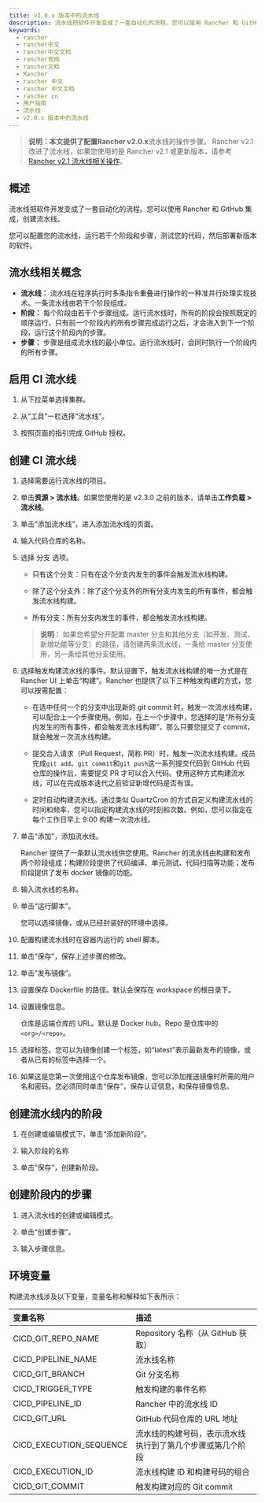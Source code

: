 ```yaml
---
title: v2.0.x 版本中的流水线
description: 流水线把软件开发变成了一套自动化的流程。您可以使用 Rancher 和 GitHub 集成，创建流水线。您可以配置您的流水线，运行若干个阶段和步骤，测试您的代码，然后部署新版本的软件。
keywords:
  - rancher
  - rancher中文
  - rancher中文文档
  - rancher官网
  - rancher文档
  - Rancher
  - rancher 中文
  - rancher 中文文档
  - rancher cn
  - 用户指南
  - 流水线
  - v2.0.x 版本中的流水线
---
```


> **说明：**本文提供了配置**Rancher v2.0.x**流水线的操作步骤。 Rancher v2.1 改进了流水线，如果您使用的是 Rancher v2.1 或更新版本，请参考[Rancher v2.1 流水线相关操作](/docs/rancher2/project-admin/pipelines/)。

## 概述

流水线把软件开发变成了一套自动化的流程。您可以使用 Rancher 和 GitHub 集成，创建流水线。

您可以配置您的流水线，运行若干个阶段和步骤，测试您的代码，然后部署新版本的软件。

## 流水线相关概念

- **流水线：** 流水线在程序执行时多条指令重叠进行操作的一种准并行处理实现技术。一条流水线由若干个阶段组成。
- **阶段：** 每个阶段由若干个步骤组成。运行流水线时，所有的阶段会按照既定的顺序运行，只有前一个阶段内的所有步骤完成运行之后，才会进入到下一个阶段，运行这个阶段内的步骤。
- **步骤：** 步骤是组成流水线的最小单位。运行流水线时，会同时执行一个阶段内的所有步骤。

## 启用 CI 流水线

1. 从下拉菜单选择集群。

2. 从“工具”一栏选择“流水线”。

3. 按照页面的指引完成 GitHub 授权。

## 创建 CI 流水线

1. 选择需要运行流水线的项目。

2. 单击**资源 > 流水线**。如果您使用的是 v2.3.0 之前的版本，请单击**工作负载 > 流水线**。

3. 单击“添加流水线”，进入添加流水线的页面。

4. 输入代码仓库的名称。

5. 选择 分支 选项。

   - 只有这个分支：只有在这个分支内发生的事件会触发流水线构建。

   - 除了这个分支外：除了这个分支外的所有分支内发生的所有事件，都会触发流水线构建。

   - 所有分支：所有分支内发生的事件，都会触发流水线构建。

   > **说明：** 如果您希望分开配置 master 分支和其他分支（如开发、测试、新增功能等分支）的路径，请创建两条流水线，一条给 master 分支使用，另一条给其他分支使用。

6. 选择触发构建流水线的事件。默认设置下，触发流水线构建的唯一方式是在 Rancher UI 上单击“构建”。Rancher 也提供了以下三种触发构建的方式，您可以按需配置：

   - 在选中任何一个的分支中出现新的 git commit 时，触发一次流水线构建，可以配合上一个步骤使用。例如，在上一个步骤中，您选择的是“所有分支内发生的所有事件，都会触发流水线构建”，那么只要您提交了 commit，就会触发一次流水线构建。

   - 提交合入请求（Pull Request，简称 PR）时，触发一次流水线构建。成员完成`git add`、`git commit`和`git push`这一系列提交代码到 GitHub 代码仓库的操作后，需要提交 PR 才可以合入代码。使用这种方式构建流水线，可以在完成版本迭代之前验证新增代码是否有误。

   - 定时自动构建流水线。通过类似 QuartzCron 的方式自定义构建流水线的时间和频率，您可以指定构建流水线的时刻和次数。例如，您可以指定在每个工作日早上 9:00 构建一次流水线。

7. 单击“添加”，添加流水线。

   Rancher 提供了一条默认流水线供您使用。Rancher 的流水线由构建和发布两个阶段组成；构建阶段提供了代码编译、单元测试、代码扫描等功能；发布阶段提供了发布 docker 镜像的功能。

8. 输入流水线的名称。

9. 单击“运行脚本”。

   您可以选择镜像，或从已经封装好的环境中选择。

10. 配置构建流水线时在容器内运行的 shell 脚本。

11. 单击“保存”，保存上述步骤的修改。

12. 单击“发布镜像”。

13. 设置保存 Dockerfile 的路径。默认会保存在 workspace 的根目录下。

14. 设置镜像信息。

    仓库是远端仓库的 URL。默认是 Docker hub。Repo 是仓库中的 `<org>/<repo>`。

15. 选择标签。您可以为镜像创建一个标签，如“latest”表示最新发布的镜像，或者从已有的标签中选择一个。

16. 如果这是您第一次使用这个仓库发布镜像，您可以添加推送镜像时所需的用户名和密码。您必须同时单击“保存”，保存认证信息，和保存镜像信息。

## 创建流水线内的阶段

1. 在创建或编辑模式下，单击“添加新阶段”。

2. 输入阶段的名称

3. 单击“保存”，创建新阶段。

## 创建阶段内的步骤

1. 进入流水线的创建或编辑模式。

2. 单击“创建步骤”。

3. 输入步骤信息。

## 环境变量

构建流水线涉及以下变量，变量名称和解释如下表所示：

| 变量名称                | 描述                                                       |
| :---------------------- | :--------------------------------------------------------- |
| CICD_GIT_REPO_NAME      | Repository 名称（从 GitHub 获取）                          |
| CICD_PIPELINE_NAME      | 流水线名称                                                 |
| CICD_GIT_BRANCH         | Git 分支名称                                               |
| CICD_TRIGGER_TYPE       | 触发构建的事件名称                                         |
| CICD_PIPELINE_ID        | Rancher 中的流水线 ID                                      |
| CICD_GIT_URL            | GitHub 代码仓库的 URL 地址                                 |
| CICD_EXECUTION_SEQUENCE | 流水线的构建号码，表示流水线执行到了第几个步骤或第几个阶段 |
| CICD_EXECUTION_ID       | 流水线构建 ID 和构建号码的组合                             |
| CICD_GIT_COMMIT         | 触发构建对应的 Git commit                                  |

